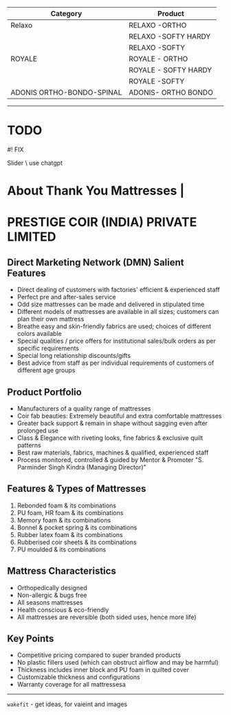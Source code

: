|Category|Product|
|-|-|
|Relaxo|RELAXO -ORTHO |
| |RELAXO -SOFTY HARDY |
| |RELAXO -SOFTY |
|ROYALE |ROYALE - ORTHO |
||ROYALE - SOFTY HARDY |
||ROYALE -SOFTY |
|ADONIS  ORTHO-BONDO-SPINAL |ADONIS- ORTHO BONDO |



---

# TODO 

#! FIX

Slider  \\ use chatgpt 



# About Thank You Mattresses | 

# PRESTIGE COIR (INDIA) PRIVATE LIMITED

## Direct Marketing Network (DMN) Salient Features

- Direct dealing of customers with factories' efficient & experienced staff
- Perfect pre and after-sales service
- Odd size mattresses can be made and delivered in stipulated time
- Different models of mattresses are available in all sizes; customers can plan their own mattress
- Breathe easy and skin-friendly fabrics are used; choices of different colors available
- Special qualities / price offers for institutional sales/bulk orders as per specific requirements
- Special long relationship discounts/gifts
- Best advice from staff as per individual requirements of customers of different age groups

## Product Portfolio

- Manufacturers of a quality range of mattresses
- Coir fab beauties: Extremely beautiful and extra comfortable mattresses
- Greater back support & remain in shape without sagging even after prolonged use
- Class & Elegance with riveting looks, fine fabrics & exclusive quilt patterns
- Best raw materials, fabrics, machines & qualified, experienced staff
- Process monitored, controlled & guided by Mentor & Promoter "S. Parminder Singh Kindra (Managing Director)"

## Features & Types of Mattresses

1. Rebonded foam & its combinations
2. PU foam, HR foam & its combinations
3. Memory foam & its combinations
4. Bonnel & pocket spring & its combinations
5. Rubber latex foam & its combinations
6. Rubberised coir sheets & its combinations
7. PU moulded & its combinations

## Mattress Characteristics

- Orthopedically designed
- Non-allergic & bugs free
- All seasons mattresses
- Health conscious & eco-friendly
- All mattresses are reversible (both sided uses, hence more life)

## Key Points

- Competitive pricing compared to super branded products
- No plastic fillers used (which can obstruct airflow and may be harmful)
- Thickness includes inner block and PU foam in quilted cover
- Customizable thickness and configurations
- Warranty coverage for all mattressesa

--- 




















`wakefit` - get ideas, for vaieint and images 
